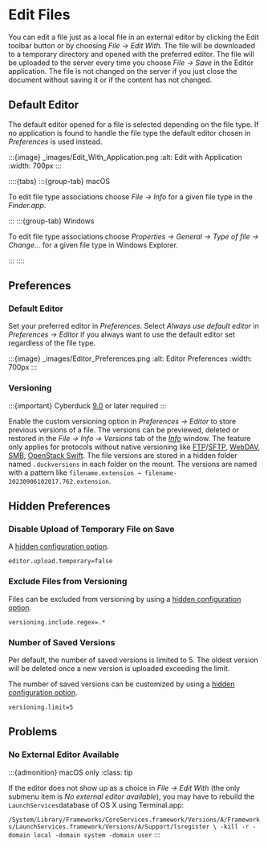 Edit Files
====

You can edit a file just as a local file in an external editor by clicking the Edit toolbar button or by choosing *File → Edit With*. The file will be downloaded to a temporary directory and opened with the preferred editor. The file will be uploaded to the server every time you choose *File → Save* in the Editor application. The file is not changed on the server if you just close the document without saving it or if the content has not changed.

## Default Editor
The default editor opened for a file is selected depending on the file type. If no application is found to handle the file type the default editor chosen in *Preferences* is used instead.

:::{image} _images/Edit_With_Application.png
:alt: Edit with Application
:width: 700px
:::

::::{tabs}
:::{group-tab} macOS

To edit file type associations choose *File → Info* for a given file type in the *Finder.app*.

:::
:::{group-tab} Windows

To edit file type associations choose *Properties → General → Type of file → Change…* for a given file type in Windows Explorer.

:::
::::

## Preferences

### Default Editor
Set your preferred editor in *Preferences*. Select *Always use default editor* in *Preferences → Editor* if you always want to use the default editor set regardless of the file type.

:::{image} _images/Editor_Preferences.png
:alt: Editor Preferences
:width: 700px
:::

### Versioning

:::{important}
Cyberduck [9.0](https://cyberduck.io/changelog/) or later required
:::

Enable the custom versioning option in *Preferences → Editor* to store previous versions of a file. The versions can be previewed, deleted or restored in the *File → Info → Versions* tab of the *[Info](../cyberduck/info.md#versions)* window. The feature only applies for protocols without native versioning like [FTP](../protocols/ftp.md)/[SFTP](../protocols/sftp/index.md), [WebDAV](../protocols/webdav/index.md), [SMB](../protocols/smb.md), [OpenStack Swift](../protocols/openstack/index.md). The file versions are stored in a hidden folder named `.duckversions` in each folder on the mount. The versions are named with a pattern like `filename.extension → filename-20230906102017.762.extension`.

## Hidden Preferences

### Disable Upload of Temporary File on Save

A [hidden configuration option](../tutorials/hidden_properties.md).

```
editor.upload.temporary=false
```

### Exclude Files from Versioning

Files can be excluded from versioning by using a [hidden configuration option](../tutorials/hidden_properties.md).

```
versioning.include.regex=.*
```

### Number of Saved Versions

Per default, the number of saved versions is limited to 5. The oldest version will be deleted once a new version is uploaded exceeding the limit.

The number of saved versions can be customized by using a [hidden configuration option](../tutorials/hidden_properties.md).

```
versioning.limit=5
```

## Problems

### No External Editor Available

:::{admonition} macOS only
:class: tip

If the editor does not show up as a choice in *File → Edit With* (the only submenu item is *No external editor available*), you may have to rebuild the `LaunchServices`database of OS X using Terminal.app:

`/System/Library/Frameworks/CoreServices.framework/Versions/A/Frameworks/LaunchServices.framework/Versions/A/Support/lsregister \ -kill -r -domain local -domain system -domain user`
:::